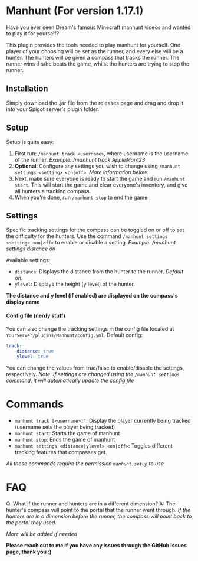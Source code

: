 # Manhunt (For version 1.17.1)
Have you ever seen Dream's famous Minecraft manhunt videos and wanted to play it for yourself?

This plugin provides the tools needed to play manhunt for yourself. One player of your choosing will be set as the runner, and every else will be a hunter. The hunters will be given a compass that tracks the runner. The runner wins if s/he beats the game, whilst the hunters are trying to stop the runner.
## Installation
Simply download the .jar file from the releases page and drag and drop it into your Spigot server's plugin folder.

## Setup
Setup is quite easy:
1. First run: `/manhunt track <username>`, where username is the username of the runner. _Example: /manhunt track AppleMan123_
2. **Optional**: Configure any settings you wish to change using `/manhunt settings <setting> <on|off>`. _More information below._
3. Next, make sure everyone is ready to start the game and run `/manhunt start`. This will start the game and clear everyone's inventory, and give all hunters a tracking compass.
4. When you're done, run `/manhunt stop` to end the game.

## Settings
Specific tracking settings for the compass can be toggled on or off to set the difficulty for the hunters.
Use the command `/manhunt settings <setting> <on|off>` to enable or disable a setting. _Example: /manhunt settings distance on_

Available settings:
- `distance`: Displays the distance from the hunter to the runner. _Default on._
- `ylevel`: Displays the height (y level) of the hunter.

**The distance and y level (if enabled) are displayed on the compass's display name**

#### Config file (nerdy stuff)
You can also change the tracking settings in the config file located at `YourServer/plugins/Manhunt/config.yml`.
Default config:
```yml
track:
    distance: true
    ylevel: true
```

You can change the values from true/false to enable/disable the settings, respectively.
_Note: If settings are changed using the `/manhunt settings` command, it will automatically update the config file_

# Commands
- `manhunt track [<username>]"`: Display the player currently being tracked (username sets the player being tracked)
- `manhunt start`: Starts the game of manhunt
- `manhunt stop`: Ends the game of manhunt
- `manhunt settings <distance|ylevel> <on|off>`: Toggles different tracking features that compasses get.

_All these commands require the permission `manhunt.setup` to use._

# FAQ

Q: What if the runner and hunters are in a different dimension?
A: The hunter's compass will point to the portal that the runner went through. _If the hunters are in a dimension before the runner, the compass will point back to the portal they used._

_More will be added if needed_



**Please reach out to me if you have any issues through the GitHub Issues page, thank you :)**